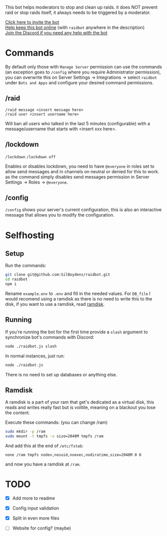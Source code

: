 This bot helps moderators to stop and clean up raids. it does NOT prevent raid or stop raids itself, it always needs to be triggered by a moderator.

[Click here to invite the bot](<https://discordapp.com/oauth2/authorize?client_id=528531827246366760&permissions=268435460&scope=bot>) \
[Help keep this bot online](<https://www.paypal.me/silboydens>) (with `raidbot` anywhere in the description) \
[Join the Discord if you need any help with the bot](<https://discord.gg/APVEWzABCc>)

# Commands

By default only those with `Manage Server` permission can use the commands (an exception goes to `/config` where you require Administrator permission), you can overwrite this on Server Settings → Integrations → select `raidbot` under `Bots and Apps` and configure your desired command permissions.

## /raid

`/raid message <insert message here>`  
`/raid user <insert username here>`  

Will ban all users who talked in the last 5 minutes (configurable) with a message/username that starts with \<insert xxx here\>.

## /lockdown

`/lockdown`
`/lockdown off`

Enables or disables lockdown, you need to have `@everyone` in roles set to allow send messages and in channels on neutral or denied for this to work. as the command simply disables send messages permission in Server Settings → Roles → `@everyone`.

## /config

`/config` shows your server's current configuration, this is also an interactive message that allows you to modify the configuration.

# Selfhosting

## Setup

Run the commands:
```bash
git clone git@github.com:SilBoydens/raidbot.git
cd raidbot
npm i
```

Rename `example.env` to `.env` and fill in the needed values.
For `DB_file` I would recomend using a ramdisk as there is no need to write this to the disk, if you want to use a ramdisk, read [ramdisk](#ramdisk).

## Running

If you're running the bot for the first time provide a `slash` argument to synchronize bot's commands with Discord:
```bash
node ./raidbot.js slash
```

In normal instances, just run:
```bash
node ./raidbot.js
```
There is no need to set up databases or anything else.

## Ramdisk

A ramdisk is a part of your ram that get's dedicated as a virtual disk, this reads and writes really fast but is volitile, meaning on a blackout you lose the content.

Execute these commands: (you can change /ram)
```bash
sudo mkdir -p /ram
sudo mount -t tmpfs -o size=2048M tmpfs /ram
```

And add this at the end of `/etc/fstab`:
```
none /ram tmpfs nodev,nosuid,noexec,nodiratime,size=2048M 0 0
```
and now you have a ramdisk at `/ram`.

# TODO

- [x] Add more to readme

- [x] Config input validation

- [x] Split in even more files

- [ ] Website for config? (maybe)
